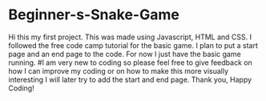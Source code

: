 # Beginner-s-Snake-Game
Hi this my first project. This was made using Javascript, HTML and CSS. 
I followed the free code camp tutorial for the basic game.
I plan to put a start page and an end page to the code. 
For now I just have the basic game running.
#I am very new to coding so please feel free to give feedback on how I can improve my coding or on how to make this more visually interesting
I will later try to add the start and end page.
Thank you, Happy Coding!

